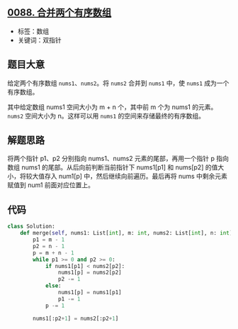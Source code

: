 ## [0088. 合并两个有序数组](https://leetcode-cn.com/problems/merge-sorted-array/)

- 标签：数组
- 关键词：双指针

## 题目大意

给定两个有序数组 `nums1`、`nums2`。将 `nums2` 合并到 `nums1` 中，使 `nums1` 成为一个有序数组。

其中给定数组 nums1 空间大小为 m + n 个，其中前 m 个为 nums1 的元素。`nums2` 空间大小为 n。这样可以用 `nums1` 的空间来存储最终的有序数组。

## 解题思路

将两个指针 p1、p2 分别指向 nums1、nums2 元素的尾部，再用一个指针 p 指向数组 nums1 的尾部。从后向前判断当前指针下 nums1[p1] 和 nums[p2] 的值大小，将较大值存入 num1[p] 中，然后继续向前遍历。最后再将 nums 中剩余元素赋值到 num1 前面对应位置上。

## 代码

```Python
class Solution:
    def merge(self, nums1: List[int], m: int, nums2: List[int], n: int) -> None:
        p1 = m - 1
        p2 = n - 1
        p = m + n - 1
        while p1 >= 0 and p2 >= 0:
            if nums1[p1] < nums2[p2]:
                nums1[p] = nums2[p2]
                p2 -= 1
            else:
                nums1[p] = nums1[p1]
                p1 -= 1
            p -= 1

        nums1[:p2+1] = nums2[:p2+1]
```

